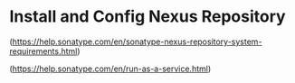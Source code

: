 # Install and Config Nexus Repository

(https://help.sonatype.com/en/sonatype-nexus-repository-system-requirements.html)

(https://help.sonatype.com/en/run-as-a-service.html)

